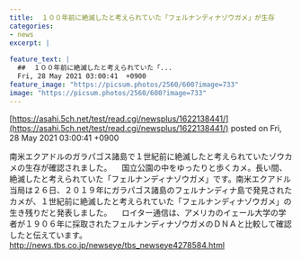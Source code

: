 ```yaml
---
title:  １００年前に絶滅したと考えられていた「フェルナンディナゾウガメ」が生存  
categories:
- news
excerpt: |
  
feature_text: |
  ##  １００年前に絶滅したと考えられていた「...
  Fri, 28 May 2021 03:00:41  +0900
feature_image: "https://picsum.photos/2560/600?image=733"
image: "https://picsum.photos/2560/600?image=733"
---
```


[https://asahi.5ch.net/test/read.cgi/newsplus/1622138441/](https://asahi.5ch.net/test/read.cgi/newsplus/1622138441/)
posted on Fri, 28 May 2021 03:00:41  +0900

<!--more-->

南米エクアドルのガラパゴス諸島で１世紀前に絶滅したと考えられていたゾウカメの生存が確認されました。 　国立公園の中をゆったりと歩くカメ。長い間、絶滅したと考えられていた「フェルナンディナゾウガメ」です。南米エクアドル当局は２６日、２０１９年にガラパゴス諸島のフェルナンディナ島で発見されたカメが、１世紀前に絶滅したと考えられていた「フェルナンディナゾウガメ」の生き残りだと発表しました。 　ロイター通信は、アメリカのイェール大学の学者が１９０６年に採取されたフェルナンディナゾウガメのＤＮＡと比較して確認したと伝えています。 http://news.tbs.co.jp/newseye/tbs_newseye4278584.html

